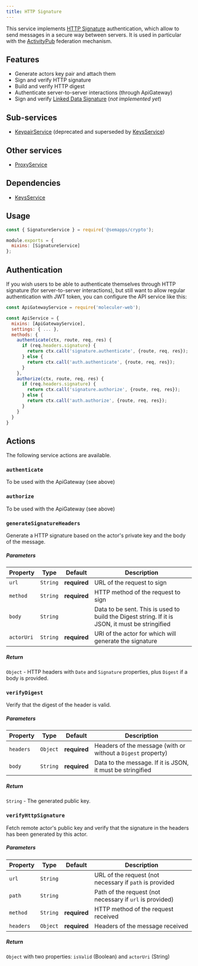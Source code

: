 ```yaml
---
title: HTTP Signature
---
```


This service implements [HTTP Signature](https://tools.ietf.org/html/draft-cavage-http-signatures-12) authentication, which allow to send messages in a secure way between servers. It is used in particular with the [ActivityPub](../activitypub) federation mechanism.

## Features

- Generate actors key pair and attach them
- Sign and verify HTTP signature
- Build and verify HTTP digest
- Authenticate server-to-server interactions (through ApiGateway)
- Sign and verify [Linked Data Signature](https://ldapwiki.com/wiki/Linked%20Data%20Signatures) (_not implemented yet_)

## Sub-services

- [KeypairService](keypair.md) (deprecated and superseded by [KeysService](../key-service))

## Other services

- [ProxyService](proxy.md)

## Dependencies

- [KeysService](../key-service)

## Usage

```js
const { SignatureService } = require('@semapps/crypto');

module.exports = {
  mixins: [SignatureService]
};
```

## Authentication

If you wish users to be able to authenticate themselves through HTTP signature (for server-to-server interactions), but still want to allow regular authentication with JWT token, you can configure the API service like this:

```js
const ApiGatewayService = require('moleculer-web');

const ApiService = {
  mixins: [ApiGatewayService],
  settings: { ... },
  methods: {
    authenticate(ctx, route, req, res) {
      if (req.headers.signature) {
        return ctx.call('signature.authenticate', {route, req, res});
      } else {
        return ctx.call('auth.authenticate', {route, req, res});
      }
    },
    authorize(ctx, route, req, res) {
      if (req.headers.signature) {
        return ctx.call('signature.authorize', {route, req, res});
      } else {
        return ctx.call('auth.authorize', {route, req, res});
      }
    }
  }
}
```

## Actions

The following service actions are available.

### `authenticate`

To be used with the ApiGateway (see above)

### `authorize`

To be used with the ApiGateway (see above)

### `generateSignatureHeaders`

Generate a HTTP signature based on the actor's private key and the body of the message.

##### Parameters

| Property   | Type     | Default      | Description                                                                                     |
| ---------- | -------- | ------------ | ----------------------------------------------------------------------------------------------- |
| `url`      | `String` | **required** | URL of the request to sign                                                                      |
| `method`   | `String` | **required** | HTTP method of the request to sign                                                              |
| `body`     | `String` |              | Data to be sent. This is used to build the Digest string. If it is JSON, it must be stringified |
| `actorUri` | `String` | **required** | URI of the actor for which will generate the signature                                          |

##### Return

`Object` - HTTP headers with `Date` and `Signature` properties, plus `Digest` if a body is provided.

### `verifyDigest`

Verify that the digest of the header is valid.

##### Parameters

| Property  | Type     | Default      | Description                                                  |
| --------- | -------- | ------------ | ------------------------------------------------------------ |
| `headers` | `Object` | **required** | Headers of the message (with or without a `Digest` property) |
| `body`    | `String` | **required** | Data to the message. If it is JSON, it must be stringified   |

##### Return

`String` - The generated public key.

### `verifyHttpSignature`

Fetch remote actor's public key and verify that the signature in the headers has been generated by this actor.

##### Parameters

| Property  | Type     | Default      | Description                                              |
| --------- | -------- | ------------ | -------------------------------------------------------- |
| `url`     | `String` |              | URL of the request (not necessary if `path` is provided  |
| `path`    | `String` |              | Path of the request (not necessary if `url` is provided) |
| `method`  | `String` | **required** | HTTP method of the request received                      |
| `headers` | `Object` | **required** | Headers of the message received                          |

##### Return

`Object` with two properties: `isValid` (Boolean) and `actorUri` (String)
